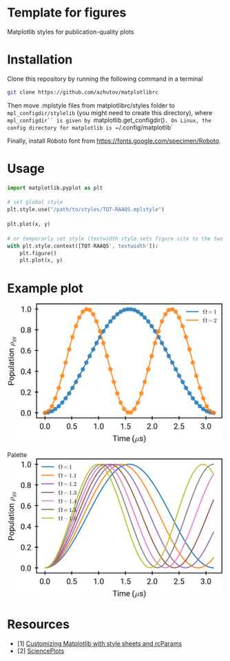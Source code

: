 
# Template for figures


Matplotlib styles for publication-quality plots


# Installation

Clone this repository by running the following command in a terminal

```sh
git clone https://github.com/azhutov/matplotlibrc
```

Then move .mplstyle files from matplotlibrc/styles folder to `mpl_configdir/stylelib` (you might need to create this directory), where `mpl_configdir`` is given by `matplotlib.get_configdir()`. On Linux, the config directory for matplotlib is `~/.config/matplotlib`

Finally, install Roboto font from <https://fonts.google.com/specimen/Roboto>.

# Usage

```python
import matplotlib.pyplot as plt

# set global style
plt.style.use("/path/to/styles/TQT-RAAQS.mplstyle")

plt.plot(x, y)

# or temporarly set style (textwidth style sets figure site to the two column width)
with plt.style.context([TQT-RAAQS', textwidth']):
    plt.figure()
    plt.plot(x, y)
```

# Example plot

<img src="https://github.com/azhutov/matplotlibrc/blob/main/examples/figures/figure_scatter.png?raw=true" width="500">

Palette
<img src="https://github.com/azhutov/matplotlibrc/blob/main/examples/figures/figure_palette.png?raw=true" width="500">

# Resources

-   [1] [Customizing Matplotlib with style sheets and rcParams](https://matplotlib.org/stable/tutorials/introductory/customizing.html)
-   [2] [SciencePlots](https://github.com/garrettj403/SciencePlots)

